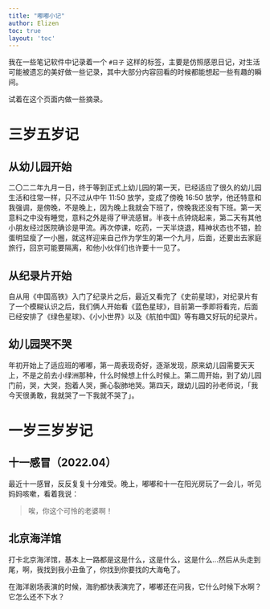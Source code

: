 ```yaml
---
title: "嘟嘟小记"
author: Elizen
toc: true
layout: 'toc'
---
```


我在一些笔记软件中记录着一个 `#日子` 这样的标签，主要是仿照感恩日记，对生活可能被遗忘的美好做一些记录，其中大部分内容回看的时候都能想起一些有趣的瞬间。

试着在这个页面内做一些摘录。

# 三岁五岁记

## 从幼儿园开始

二〇二二年九月一日，终于等到正式上幼儿园的第一天，已经适应了很久的幼儿园生活和往常一样，只不过从中午 11:50 放学，变成了傍晚 16:50 放学，他还特意和我强调，是傍晚，不是晚上，因为晚上我就会下班了，傍晚我还没有下班。第一天意料之中没有睡觉，意料之外是得了甲流感冒。半夜十点钟烧起来，第二天有其他小朋友经过医院确诊是甲流。再次停课，吃药，一天半烧退，精神状态也不错，脸蛋明显瘦了一小圈，就这样迎来自己作为学生的第一个九月，后面，还要出去家庭旅行，回京可能要隔离，和他小伙伴们也许要十一见了。

## 从纪录片开始

自从用《中国高铁》入门了纪录片之后，最近又看完了《史前星球》，对纪录片有了一个模糊认识之后，我们俩人开始看《蓝色星球》，目前第一季即将看完，后面已经安排了《绿色星球》、《小小世界》以及《航拍中国》等有趣又好玩的纪录片。

## 幼儿园哭不哭

年初开始上了适应班的嘟嘟，第一周表现奇好，逐渐发现，原来幼儿园需要天天上，不是之前去小绿洲那种，什么时候想上什么时候上。第二周开始，到了幼儿园门前，哭，大哭，抱着人哭，撕心裂肺地哭。第四天，跟幼儿园的孙老师说，「我今天很勇敢，我就哭了一下我就不哭了」。

# 一岁三岁岁记

## 十一感冒（2022.04）

最近十一感冒，反反复复十分难受。晚上，嘟嘟和十一在阳光房玩了一会儿，听见妈妈咳嗽，看着我说：

> 唉，你这个可怜的老婆啊！

## 北京海洋馆

打卡北京海洋馆，基本上一路都是这是什么，这是什么，这是什么…然后从头走到尾，啊，我找到我小丑鱼了，你找到你要找的大海龟了。

在海洋剧场表演的时候，海豹都快表演完了，嘟嘟还在问我，它什么时候下水啊？它怎么还不下水？
